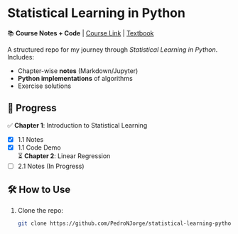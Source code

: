# Statistical Learning in Python  

📚 **Course Notes + Code** | [Course Link](https://www.edx.org/learn/python/stanford-university-statistical-learning-with-python) | [Textbook](https://www.statlearning.com/)  

A structured repo for my journey through *Statistical Learning in Python*. Includes:  
- Chapter-wise **notes** (Markdown/Jupyter)  
- **Python implementations** of algorithms  
- Exercise solutions  

## 📌 Progress  
✅ **Chapter 1**: Introduction to Statistical Learning  
- [x] 1.1 Notes  
- [x] 1.1 Code Demo  
⏳ **Chapter 2**: Linear Regression  
- [ ] 2.1 Notes (In Progress)  

## 🛠 How to Use  
1. Clone the repo:  
   ```bash  
   git clone https://github.com/PedroNJorge/statistical-learning-python
   ```
